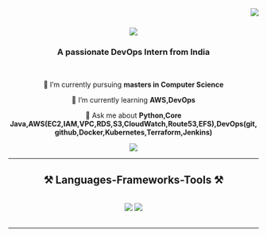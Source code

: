 
<img align="right" src="https://visitor-badge.laobi.icu/badge?page_id=ApurvaJagdale.ApurvaJagdale" />

<h1 align="center">
    <img src="https://readme-typing-svg.herokuapp.com/?font=Righteous&size=35&center=true&vCenter=true&width=500&height=70&duration=4000&lines=Hi+There!+👋;+I'm+Apurva+Jagdale!;" />
</h1>

<h3 align="center">A passionate DevOps Intern from India</h3>

<br/>

<div align="center">
 
 🔭 I’m currently pursuing **masters in Computer Science**
 
 🌱 I’m currently learning **AWS,DevOps**

💬 Ask me about **Python,Core Java,AWS(EC2,IAM,VPC,RDS,S3,CloudWatch,Route53,EFS),DevOps(git,github,Docker,Kubernetes,Terraform,Jenkins)**

 </div>
 
<div align="center"> 
  <a href="mailto:apurvajagdale2003@gmail.com">
    <img src="https://img.shields.io/badge/Gmail-333333?style=for-the-badge&logo=gmail&logoColor=red" />
  </a>
  
</div>

 <hr/>
 
<h2 align="center">⚒️ Languages-Frameworks-Tools ⚒️</h2>
<br/>
<div align="center">
    <img src="https://skillicons.dev/icons?i=python,html,css,aws,git,github,docker,kubernetes,terraform" />
    <img src="https://skillicons.dev/icons?i=mysql,mongodb" /><br>
</div>

<br/>
<hr/>

<br/>
